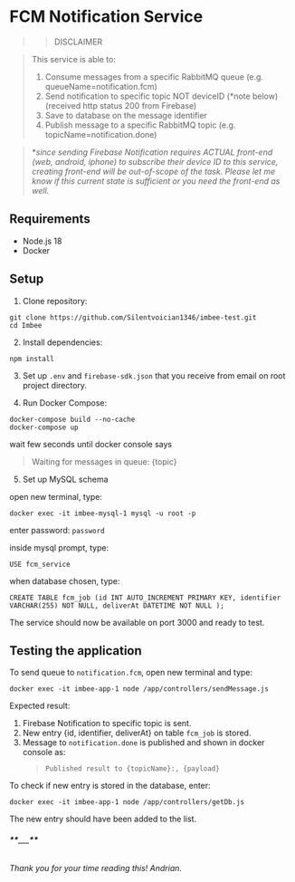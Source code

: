 # FCM Notification Service

> > DISCLAIMER

> This service is able to:
>
> 1. Consume messages from a specific RabbitMQ queue (e.g. queueName=notification.fcm)
> 2. Send notification to specific topic NOT deviceID (\*note below) (received http status 200 from Firebase)
> 3. Save to database on the message identifier
> 4. Publish message to a specific RabbitMQ topic (e.g. topicName=notification.done)

> \*_since sending Firebase Notification requires ACTUAL front-end (web, android, iphone) to subscribe their device ID to this service, creating front-end will be out-of-scope of the task. Please let me know if this current state is sufficient or you need the front-end as well._

## Requirements

- Node.js 18
- Docker

## Setup

1. Clone repository:

```
git clone https://github.com/Silentvoician1346/imbee-test.git
cd Imbee

```

2. Install dependencies:

```
npm install
```

3. Set up `.env` and `firebase-sdk.json` that you receive from email on root project directory.

4. Run Docker Compose:

```
docker-compose build --no-cache
docker-compose up
```

wait few seconds until docker console says

> Waiting for messages in queue: {topic}

5. Set up MySQL schema

open new terminal, type:

```
docker exec -it imbee-mysql-1 mysql -u root -p
```

enter password: `password`

inside mysql prompt, type:

```
USE fcm_service
```

when database chosen, type:

```
CREATE TABLE fcm_job (id INT AUTO_INCREMENT PRIMARY KEY, identifier VARCHAR(255) NOT NULL, deliverAt DATETIME NOT NULL );
```

The service should now be available on port 3000 and ready to test.

## Testing the application

To send queue to `notification.fcm`, open new terminal and type:

```
docker exec -it imbee-app-1 node /app/controllers/sendMessage.js
```

Expected result:

1. Firebase Notification to specific topic is sent.
2. New entry {id, identifier, deliverAt} on table `fcm_job` is stored.
3. Message to `notification.done` is published and shown in docker console as:
   > `Published result to {topicName}:, {payload}`

To check if new entry is stored in the database, enter:

```
docker exec -it imbee-app-1 node /app/controllers/getDb.js
```

The new entry should have been added to the list.

###### ********\*\*********\_\_\_********\*\*********

###### Thank you for your time reading this! Andrian.
